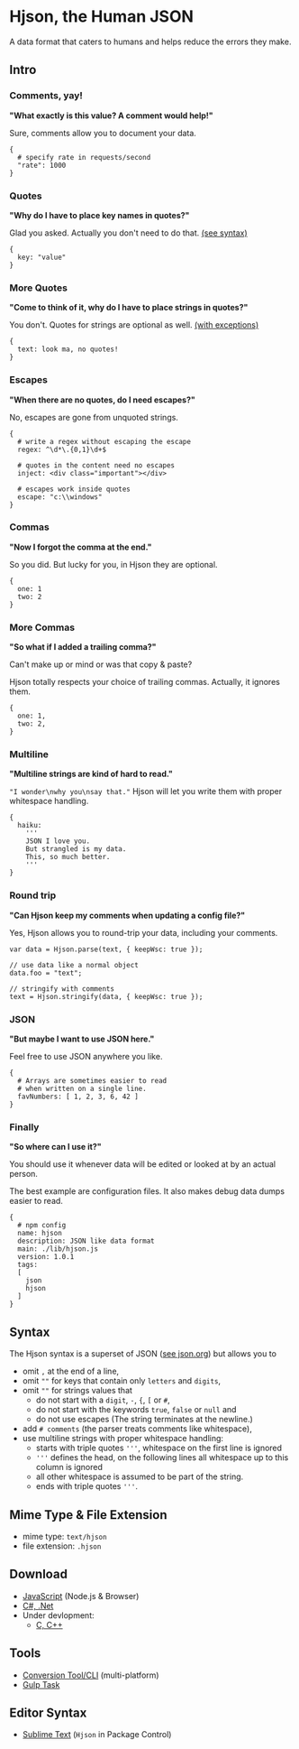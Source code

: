 
# Hjson, the Human JSON

<span class="big">A data format that caters to humans and helps reduce the errors they make.</span>

## Intro

### Comments, yay!

**"What exactly is this value? A comment would help!"**

Sure, comments allow you to document your data.

```
{
  # specify rate in requests/second
  "rate": 1000
}
```

### Quotes

**"Why do I have to place key names in quotes?"**

Glad you asked. Actually you don't need to do that. [(see syntax)](#syntax)

```
{
  key: "value"
}
```

### More Quotes

**"Come to think of it, why do I have to place strings in quotes?"**

You don't. Quotes for strings are optional as well. [(with exceptions)](#syntax)

```
{
  text: look ma, no quotes!
}
```

### Escapes

**"When there are no quotes, do I need escapes?"**

No, escapes are gone from unquoted strings.

```
{
  # write a regex without escaping the escape
  regex: ^\d*\.{0,1}\d+$

  # quotes in the content need no escapes
  inject: <div class="important"></div>

  # escapes work inside quotes
  escape: "c:\\windows"
}
```


### Commas

**"Now I forgot the comma at the end."**

So you did. But lucky for you, in Hjson they are optional.

```
{
  one: 1
  two: 2
}
```

### More Commas

**"So what if I added a trailing comma?"**

Can't make up or mind or was that copy & paste?

Hjson totally respects your choice of trailing commas. Actually, it ignores them.

```
{
  one: 1,
  two: 2,
}
```

### Multiline

**"Multiline strings are kind of hard to read."**

`"I wonder\nwhy you\nsay that."` Hjson will let you write them with proper whitespace handling.

```
{
  haiku:
    '''
    JSON I love you.
    But strangled is my data.
    This, so much better.
    '''
}
```

### Round trip

**"Can Hjson keep my comments when updating a config file?"**

Yes, Hjson allows you to round-trip your data, including your comments.

```
var data = Hjson.parse(text, { keepWsc: true });

// use data like a normal object
data.foo = "text";

// stringify with comments
text = Hjson.stringify(data, { keepWsc: true });
```

### JSON

**"But maybe I want to use JSON here."**

Feel free to use JSON anywhere you like.

```
{
  # Arrays are sometimes easier to read
  # when written on a single line.
  favNumbers: [ 1, 2, 3, 6, 42 ]
}
```

### Finally

**"So where can I use it?"**

You should use it whenever data will be edited or looked at by an actual person.

The best example are configuration files. It also makes debug data dumps easier to read.

```
{
  # npm config
  name: hjson
  description: JSON like data format
  main: ./lib/hjson.js
  version: 1.0.1
  tags:
  [
    json
    hjson
  ]
}
```

## Syntax

The Hjson syntax is a superset of JSON ([see json.org](http://json.org/)) but allows you to

- omit `,` at the end of a line,
- omit `""` for keys that contain only `letters` and `digits`,
- omit `""` for strings values that
  - do not start with a `digit`, `-`, `{`, `[` or `#`,
  - do not start with the keywords `true`, `false` or `null` and
  - do not use escapes
  (The string terminates at the newline.)
- add `# comments`  (the parser treats comments like whitespace),
- use multiline strings with proper whitespace handling:
  - starts with triple quotes `'''`, whitespace on the first line is ignored
  - `'''` defines the head, on the following lines all whitespace up to this column is ignored
  - all other whitespace is assumed to be part of the string.
  - ends with triple quotes `'''`.

## Mime Type & File Extension

- mime type: `text/hjson`
- file extension: `.hjson`

## Download

- [JavaScript](https://github.com/laktak/hjson-js) (Node.js & Browser)
- [C#, .Net](https://github.com/laktak/hjson-cs)
- Under devlopment:
  - [C, C++](https://github.com/GlenDC/hjson-c)

## Tools

- [Conversion Tool/CLI](https://www.npmjs.org/package/hjson) (multi-platform)
- [Gulp Task](https://github.com/laktak/gulp-hjson)

## Editor Syntax

- [Sublime Text](https://github.com/laktak/sublime-hjson) (`Hjson` in Package Control)

